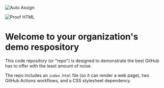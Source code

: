 ![Auto Assign](https://github.com/LacunaOmnibus/demo-repository/actions/workflows/auto-assign.yml/badge.svg)

![Proof HTML](https://github.com/LacunaOmnibus/demo-repository/actions/workflows/proof-html.yml/badge.svg)

# Welcome to your organization's demo respository
This code repository (or "repo") is designed to demonstrate the best GitHub has to offer with the least amount of noise.

The repo includes an `index.html` file (so it can render a web page), two GitHub Actions workflows, and a CSS stylesheet dependency.
